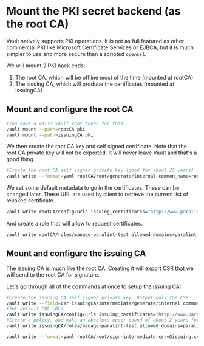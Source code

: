 # Mount the PKI secret backend (as the root CA)
Vault natively supports PKI operations. It is not as full featured as other commercial PKI like Microsoft Certificate Services or EJBCA, but it is much simpler to use and more secure than a scripted `openssl`.

We will mount 2 PKI back ends:

 1. The root CA, which will be offline most of the time (mounted at rootCA)
 2. The issuing CA, which will produce the certificates (mounted at issuingCA)

## Mount and configure the root CA

```bash
#You have a valid Vault root token for this
vault mount --path=rootCA pki
vault mount --path=issuingCA pki
```

We then create the root CA key and self signed certificate. Note that the root CA private key will not be exported. It will never leave Vault and that's a good thing.

```bash
#Create the root CA self signed private key (good for about 25 years)
vault write --format=yaml rootCA/root/generate/internal common_name=root.paralint.test ttl=220000
```

We set some default metadata to go in the certificates. These can be changed later. These URL are used by client to retrieve the current list of revoked certificate. 

```bash
vault write rootCA/config/urls issuing_certificates="http://www.paralint.test/v1/rootCA/ca" crl_distribution_points="http://www.paralint.test/v1/rootCA/crl"
```

And create a role that will allow to request certificates.

```bash
vault write rootCA/roles/manage-paralint-test allowed_domains=paralint.test allow_subdomains=true max_ttl=72h
```

## Mount and configure the issuing CA
The issuing CA is much like the root CA. Creating it will export CSR that we will send to the root CA for signature.

Let's go through all of the commands at once to setup the issuing CA:

```bash
#Create the issuing CA self signed private key. Output only the CSR
vault write --field=csr issuingCA/intermediate/generate/internal common_name=issuing.paralint.test > issuing.csr
#Set default CRL URLs
vault write issuingCA/config/urls issuing_certificates="http://www.paralint.test/v1/pki/issuign/ca" crl_distribution_points="http://www.paralint.test/v1/pki/issuign/crl"
#Create a policy, and make an absolute upper bound of about 2 years for a certificate
vault write issuingCA/roles/manage-paralint-test allowed_domains=paralint.test allow_subdomains=true max_ttl=18000h
```

```bash
vault write --format=yaml rootCA/root/sign-intermediate csr=@issuing.csr
```

